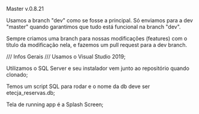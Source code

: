 Master v.0.8.21

Usamos a branch "dev" como se fosse a principal. Só enviamos para a dev "master" quando garantimos que tudo está funcional na branch "dev".

Sempre criamos uma branch para nossas modificações (features) com o título da modificação nela, e fazemos um pull request para a dev branch.

/// Infos Gerais ///
Usamos o Visual Studio 2019;

Utilizamos o SQL Server e seu instalador vem junto ao repositório quando clonado;

Temos um script SQL para rodar e o nome da db deve ser etecja_reservas.db;

Tela de running app é a Splash Screen;

